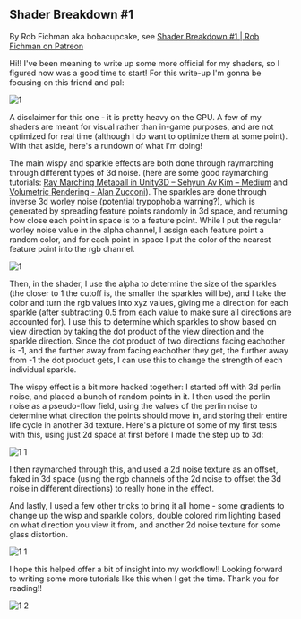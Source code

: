 ## Shader Breakdown #1

By Rob Fichman aka bobacupcake, see [Shader Breakdown #1 | Rob Fichman on Patreon](https://www.patreon.com/posts/shader-breakdown-21471588)

Hi!! I've been meaning to write up some more official for my shaders, so I figured now was a good time to start! For this write-up I'm gonna be focusing on this friend and pal:

![1](1.gif)

A disclaimer for this one - it is pretty heavy on the GPU. A few of my shaders are meant for visual rather than in-game purposes, and are not optimized for real time (although I do want to optimize them at some point). With that aside, here's a rundown of what I'm doing!

The main wispy and sparkle effects are both done through raymarching through different types of 3d noise. (here are some good raymarching tutorials: [Ray Marching Metaball in Unity3D – Sehyun Av Kim – Medium](https://medium.com/@avseoul/ray-marching-metaball-in-unity3d-fc6f83766c5d) and [Volumetric Rendering - Alan Zucconi](https://www.alanzucconi.com/2016/07/01/volumetric-rendering/)). The sparkles are done through inverse 3d worley noise (potential trypophobia warning?),  which is generated by spreading feature points randomly in 3d space, and returning how close each point in space is to a feature point. While I put the regular worley noise value in the alpha channel, I assign each feature point a random color, and for each point in space I put the color of the nearest feature point into the rgb channel.

![1](1.png)

Then, in the shader, I use the alpha to determine the size of the sparkles (the closer to 1 the cutoff is, the smaller the sparkles will be), and I take the color and turn the rgb values into xyz values, giving me a direction for each sparkle (after subtracting 0.5 from each value to make sure all directions are accounted for). I use this to determine which sparkles to show based on view direction by taking the dot product of the view direction and the sparkle direction. Since the dot product of two directions facing eachother is -1, and the further away from facing eachother they get, the further away from -1 the dot product gets, I can use this to change the strength of each individual sparkle.

The wispy effect is a bit more hacked together: I started off with 3d perlin noise, and placed a bunch of random points in it. I then used the perlin noise as a pseudo-flow field, using the values of the perlin noise to determine what direction the points should move in, and storing their entire life cycle in another 3d texture. Here's a picture of some of my first tests with this, using just 2d space at first before I made the step up to 3d:

![1 1](1-1.png)

I then raymarched through this, and used a 2d noise texture as an offset, faked in 3d space (using the rgb channels of the 2d noise to offset the 3d noise in different directions) to really hone in the effect.

And lastly, I used a few other tricks to bring it all home - some gradients to change up the wisp and sparkle colors, double colored rim lighting based on what direction you view it from, and another 2d noise texture for some glass distortion.

![1 1](1-1.gif)

I hope this helped offer a bit of insight into my workflow!! Looking forward to writing some more tutorials like this when I get the time. Thank you for reading!!

![1 2](1-2.gif)